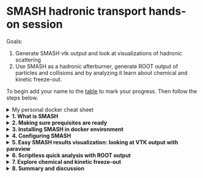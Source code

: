 # SMASH hadronic transport hands-on session

Goals:
1. Generate SMASH vtk output and look at visualizations of hadronic scattering
2. Use SMASH as a hadronic afterburner, generate ROOT output of particles and collisions
   and by analyzing it learn about chemical and kinetic freeze-out.

To begin add your name to the [table](https://docs.google.com/spreadsheets/d/1f1M4vro1lFZnp80Dy0bE_XjYxMQid9oG9BgEMiO10-o/edit?usp=sharing) to mark your progress.
Then follow the steps below.

<details><summary> My personal docker cheat sheet </summary>
<p>

I'm very new with docker, so here I assemble commands that were useful for me:

```
  docker container ls -a        # List all containers
  docker system prune           # Remove all the stopped containers
  docker start -ai myJetscape   # Start JETSCAPE docker again after exiting

  # run JETSCAPE container on linux
  docker run -it -v ~/jetscape-docker:/home/jetscape-user --name myJetscape --user $(id -u):$(id -g) jetscape/base:v1.4

  # run JETSCAPE container on MAC
  docker run -it -v ~/jetscape-docker:/home/jetscape-user --name myJetscape jetscape/base:v1.4
```

</p>
</details>


<details><summary><b> 1. What is SMASH </b></summary>
<p>

SMASH is a hadronic transport code. In JETSCAPE it simulates multiple hadron-hadron scatterings in the final dilute stage of the fireball evolution.
Look at the visualization at the [official SMASH webpage](https://smash-transport.github.io/). At the end of our session we will be able
to create similar visualizations, configure SMASH and analyze its output. All this will be done without writing any code at all, or with simple one-liners.

</p>
</details>







<details><summary><b> 2. Making sure prequisites are ready </b></summary>
<p>

I assume that you have followed the [general school instructions](https://github.com/JETSCAPE/SummerSchool2020/blob/master/README.md) and have
docker and ROOT installed. Having [ROOT](https://root.cern/install/) installed on your computer (not in docker space) is really important for this tutorial.

Try to run

```
root -l
```

You should see a root command line. Try to type

```
new TBrowser
```

into this line and make sure you havd a ROOT browser opening.



#### Installing paraview
----

For creating nice SMASH visualizations we will use paraview.


<details><summary> MAC  </summary>
<p>

```
brew install paraview
```

</p>
</details>

<details><summary> Ubuntu or other linux </summary>
<p>

```
sudo apt-get install -y paraview
```

With other linux distributives you may use *yum* instead of *apt-get*.

</p>
</details>

<details><summary> Windows </summary>
<p>

[Download](https://www.paraview.org/download/) and execute the .exe installer for Windows.

</p>
</details>

If you have some fancy operating system you are probably screwed. Give it up.
If you are at the session and didn't manage to install paraview for more than 10 minutes, give it up
and proceed further. Paraview is nice to have, but not critical for us.


</p>
</details>




<details><summary><b> 3. Installing SMASH in docker environment </b></summary>
<p>

Installing SMASH:

```
cd jetscape-docker/JETSCAPE/external_packages
./get_smash.sh
cd smash/smash_code/build
make smash
```

Now let's try to run SMASH. Starting default smash run:

```
./smash
```

Print out SMASH version:

```
./smash --version
```

Prints the list of all SMASH command line options

```
./smash --help
```

</p>
</details>



<details><summary><b> 4. Configuring SMASH </b></summary>
<p>
  What SMASH is going to simulate depends on what you ask it.
  By default it simulates a Au+Au collision at 1.23 GeV per nucleon in the lab frame.
  In the end we want to use SMASH as a hadronic afterburner, so let's learn to configure it.
  You can learn how to do it by yourself from the detailed [SMASH user guide](http://theory.gsi.de/~smash/userguide/1.8/),
  but this tutorial is intended to make your life a bit simpler. So let's go
  step by step.

  SMASH is controlled in two ways:

  - By configuration file\
    By default this file is called config.yaml. Let's copy
    it to JETSCAPE_school.yaml and make smash read configuration from it:

    ```
      cp config.yaml JETSCAPE_school.yaml
      ./smash --inputfile JETSCAPE_school.yaml
    ```

  - By command-line options\
    They can overrule the options in the file. For example,

    ```
      ./smash --inputfile JETSCAPE_school.yaml --config "General: {End_Time: 40.0}"
    ```
    will change the simulation end time from the 200 fm/c in the config to 40 fm/c.

  Now let us look inside the `JETSCAPE_school.yaml`. For now let's focus
  on the Output section:

  ```
    Output:
        Output_Interval: 10.0
        Particles:
            Format:          ["Oscar2013"]
  ```

  This means that SMASH is going to print out all the particles in
  Oscar2013 format (a simple human readable text), and if it is required to
  print out particles in the middle of the simulation, it will do so every 10.0 fm/c.
  By default SMASH will print out only particles in the end of the simulation.
  To make it actually print out particles every 10 fm/c we need to supply our config with
  an additional `Only_Final: No` option.

  ```
    Output:
        Output_Interval: 10.0
        Particles:
            Format:          ["Oscar2013"]
            Only_Final:      No
  ```

  **Let's look at the results of our simulations.**
  By default SMASH output will be in the folders `data/0`, `data/1`, etc.
  Open the latest `data/?` folder and look at the files there.
  There is config.yaml there, it is just a full copy of SMASH configuration
  to keep record of what was done. And there is a `particle_lists.oscar` file. This is the one we want to look at.
  It contains the particles that SMASH generated. Open it and you should see something like this:

  ```
   #!OSCAR2013 particle_lists t x y z mass p0 px py pz pdg ID charge
   # Units: fm fm fm fm GeV GeV GeV GeV GeV none none e
   # SMASH-1.8
   # event 1 out 470
   200 -106.204 58.1653 -14.4014 0.938 1.26645138 -0.746754441 0.397353787 -0.092319454 2112 2364 0
   200 104.02 39.1754 98.0998 0.938 1.4867404 0.782602686 0.334508298 0.778582208 2212 907 1
   200 15.7665 -21.8512 -137.847 0.938 1.34280422 0.101448745 -0.118439561 -0.948134694 2212 2344 1
   ...
  ```

  You can analyse these results already using your favourite way to write scripts, but at this tutorial I want to show some
  convenient approaches to perform quick analysis without writing code.
  For this we actually want output in some different formats: Root and VTK.
  We will use Root output for analysis and VTK output for visualization. Let's add them to configuration.
  Let's also ask for as much information as possible to be written out (`Extended: True`).

  ```
    Output:
        Output_Interval: 1.0
        Particles:
            Format:          ["Oscar2013", "Root", "VTK"]
            Only_Final:      No
            Extended:        True
  ```

  This is going to generate a lot of output, so let's change the time of simulation to 40 fm/c instead of 200 fm/c:

  ```
    General:
        ...
        End_Time:    40.0   # 200.0
        ...
  ```

  Next we will look at Root and VTK outputs.

</p>
</details>


<details><summary><b> 5. Easy SMASH results visualization: looking at VTK output with paraview </b></summary>
<p>

  If you didn't manage to install paraview, skip this section. It's pretty and fun, but not critical for us.

  Let us open the vtk files that we generated in previous section. For this start `paraview`, press `File -> Open`
  and open our vtk files. Remember, that by default SMASH output will be in the folders `data/0`, `data/1`, etc.
  Open the latest `data/?` folder and look at the files there.

  Press a large green
  ```
    Apply
  ```
  button and you should be able to see some small dots on the display. Those are our particles.
  Let's make them look bigger. Change:

  ```
    Representation: Surface -> 3D Glyphs
    Glyph Type: Arrow -> Sphere
  ```

  Now use the green `Next Frame` and `Previous Frame` buttons on the top to play the movie.

  ### Challenge 1

  Experiment with paraview capabilities. You can change the color of spheres depending on their momenta,
  particle type, etc. You can add arrows to particles to show their momenta.

  Try to visualize a particles in a box simulation instead of collider. To run a box simulation
  change

  ```
    General:
        Modus:  Box  # previously it was Collider
  ```

  and set up the box configuration you like, see [the documentation](http://theory.gsi.de/~smash/userguide/1.8/input_modi_box_.html).
  I don't reveal all the details, you have to find them yourselves. That's why it's called *challenge*.

</p>
</details>

<details><summary><b> 6. Scriptless quick analysis with ROOT output </b></summary>
<p>

Run ROOT on your computer (not in docker enveroment).

```
  root -l
```

If it doesn't run because you forgot to install it, then you are in trouble.
Go to the official [Root installation guide](https://root.cern/install/) and try your luck. But many school
participants are experimentalists, so you guys should have ROOT on your computers and be more fluent with it than I am.

In root environment type

```
  new TBrowser
```

This should open a browser. Use it to open the Root file `Particles.root` you generated previously from SMASH simulation.
In the left panel of the browser you should see a tree called `particles`. Double-click on it and you will see many
leaves. Double-click on a leaf shows a histogram. In this way you can see a distribution of x, y, z coordinates,
times of output, particle energies p0, and momenta px, py, pz.

Let's do something more practical. Let's generate 50 events (set this yourself in the configuration)
and compare pion to proton rapidity distributions. Open the newly generated `Particles.root` in your TBrowser.
In the `Command(local)` panel enter:

```
  particles->Draw("0.5 * log((p0-pz)/(p0+pz))","pdgcode == 2212", "E");
```

Now left-click on the histogram to update it. Here
 - `particles` is the name of the tree
 - `0.5 * log((p0-pz)/(p0+pz))` is the first parameter of the [Draw](https://root.cern.ch/root/html524/TTree.html#TTree:Draw) function.\
    It is a variable to be histogrammed. As you see, ROOT allows to put formulas there,
    which use leaves like `p0` and `pz`.
 - `pdgcode == 2212` is the second parameter of the [Draw](https://root.cern.ch/root/html524/TTree.html#TTree:Draw) function. It defines
   a cut. Here we cut on particle type, `2212` is a [PDG code](http://pdg.lbl.gov/2019/reviews/rpp2019-rev-monte-carlo-numbering.pdf) of protons.
   It is possible to combine cuts, for example `pdgcode == 2212 && sqrt(px*px + py*py) > 0.2 && t == 200.0`.
 - `E` is the third parameter of [Draw](https://root.cern.ch/root/html524/TTree.html#TTree:Draw). It is a plotting option that
   asks ROOT to show error bars.

Let's now plot a rapidity distribution for pions (plotting option `same` puts this histogram above the previous one):

```
  particles->Draw("0.5 * log((p0-pz)/(p0+pz))","pdgcode == 211 || pdgcode == 111 || pdgcode == -211", "E same");
```

Now both proton and pion histograms have the same color and you can't distinguish them. Right-click on the points and change the color:

```
  Right-click -> SetLineAttributes
```

Now you have an ugly, but very quick and functional way to analyze SMASH output. Let's look at particles in spatial coordinates.
You cannot do it in experiment, but it is easy in SMASH:

```
  particles->Draw("x:y:z","pdgcode == 2212");

  particles->Draw("x:y","t==20");
  particles->Draw("x:y","t==30");
  particles->Draw("x:y","t==40");
```


</p>
</details>


<details><summary><b> 7. Explore chemical and kinetic freeze-out </b></summary>
<p>

In this part we are going to discuss the chemical and kinetic freeze-out of
hadrons. First of all, do you know what chemical and kinetic freeze-outs are?
Write the definitions as you understand them in the chat.

Are hadrons chemically frozen out immediately after the hydrodynamics is stopped
and hadronic afterburner is started? Let's try to answer this by comparing
spectra and yields from two simulations

  1. Just letting resonances decay, without any rescattering
  2. Running the full hadronic rescattering

For these simulations I have generated 100 events of particles sampled
from a hydrodynamic simulation of central Au+Au collisions at 19.6 GeV.
Download these sampled particles by [this link](https://drive.google.com/file/d/1iTLL2tjRI0f_bz8uKl5SXFLC6yMHPrM0/view?usp=sharing).
We will use them as an input to SMASH.

Unpack it:

```
  tar -xvf SMASH_input_particles_from_MUSIC_hydro.tar.gz
```
You should get a file `sampled_particles0`.

Next, configure SMASH to run as an afterburner. Here is the content of the SMASH config file:

```
Version: 1.8 # minimal SMASH version to use with this config file

Logging:
    default: INFO

General:
    Modus:          List
    End_Time:       100.0
    Nevents:        100
    Randomseed:     -1

Output:
    Output_Interval:  100.0
    Particles:
        Format:     ["Root"]
        Extended:   True
        Only_Final: No
    Collisions:
        Format:     ["Root"]
        Extended:   True

Modi:
    List:
        File_Directory: "."
        File_Prefix:    "sampled_particles"
        Shift_Id:       0

```

Run SMASH with this configuration -- it took around 5 minutes on my laptop.
Now let's run SMASH starting from the same initial state, but switching
off all collisions. This is done in the SMASH config by setting option

```
Collision_Term:
    No_Collisions:  True
```

Run SMASH again without collisions. Let's use ROOT TBrowser to compare the spectra.
Let's look, for example, at pion transverse momentum spectra at midrapidity

```
  particles->Draw("sqrt(px * px + py * py)", "t == 100 && abs(0.5 * log((p0 + pz)/(p0 - pz)) < 1.0) && pdgcode == 211", "E");
```
To compare different spectra use the plotting option `same`, like we did before.
How much do pion spectra differ for the simulation with and without scattering? Repeat the same for kaons and protons.

What can you conclude from this study? Let's discuss it in the chat.

1. How much does the hadronic rescattering change the spectra?
2. What can you say about chemical freeze-out?
3. What can you say about kinetic freeze-out?

----

Now let us look at the reactions. When do the elastic and inelastic reactions stop?
Do inelastic reactions cease earlier than elastic ones? Are reactions equilibrated
at some point, i.e. do they occur at the same rate in forward and backward directions?


Looking at resonance formation and decays:

```
 collisions->Draw("t","nin == 2 && nout == 1 ");
 collisions->Draw("t","nin == 1 && nout == 2 ", "same");
```

Looking at formations and decays specifically for Delta0(1232):

```
 collisions->Draw("t","nin == 2 && nout == 1 && pdgcode[2] == 2114");
 collisions->Draw("t","nin == 1 && nout == 2 && pdgcode[0] == 2114", "same");
```

Looking at elastic and inelastic 2->2 collisions in tau-eta coordinates:

```
collisions->Draw("sqrt(t * t - z * z):log((t-z)/(t+z))","nin == 2 && nout == 2 &&  ((pdgcode[0] == pdgcode[2] && pdgcode[1] == pdgcode[3]) || (pdgcode[0] == pdgcode[3] && pdgcode[1] == pdgcode[2]))");
collisions->Draw("sqrt(t * t - z * z):log((t-z)/(t+z))","nin == 2 && nout == 2 && !((pdgcode[0] == pdgcode[2] && pdgcode[1] == pdgcode[3]) || (pdgcode[0] == pdgcode[3] && pdgcode[1] == pdgcode[2]))", "same");
```

</p>
</details>

<details><summary><b> 8. Summary and discussion </b></summary>

1. What did you learn about chemical and kinetic freeze-out?
2. Were we able to pinpoint them in a transport simulation? If yes then how? If no then why?
3. How would you proceed to study it further?

</p>
</details>

